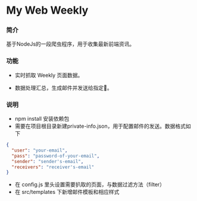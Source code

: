 # My Web Weekly

### 简介

基于NodeJs的一段爬虫程序，用于收集最新前端资讯。


### 功能

* 实时抓取 Weekly 页面数据。

* 数据处理汇总，生成邮件并发送给指定📮。


### 说明

* npm install 安装依赖包
* 需要在项目根目录新建private-info.json，用于配置邮件的发送。数据格式如下  

```json
{
  "user": "your-email",
  "pass": "password-of-your-email",
  "sender": "sender's-email",
  "receivers": "receiver's-email"
}

```
* 在 config.js 里头设置需要扒取的页面，与数据过滤方法（filter）
* 在 src/templates 下新增邮件模板和相应样式
